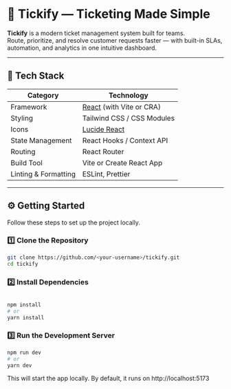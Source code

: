 # 🎫 Tickify — Ticketing Made Simple

**Tickify** is a modern ticket management system built for teams.  
Route, prioritize, and resolve customer requests faster — with built-in SLAs, automation, and analytics in one intuitive dashboard.

---

## 🧠 Tech Stack

| Category             | Technology                                     |
| -------------------- | ---------------------------------------------- |
| Framework            | [React](https://react.dev/) (with Vite or CRA) |
| Styling              | Tailwind CSS / CSS Modules                     |
| Icons                | [Lucide React](https://lucide.dev/)            |
| State Management     | React Hooks / Context API                      |
| Routing              | React Router                                   |
| Build Tool           | Vite or Create React App                       |
| Linting & Formatting | ESLint, Prettier                               |

---

## ⚙️ Getting Started

Follow these steps to set up the project locally.

### 1️⃣ Clone the Repository

```bash
git clone https://github.com/<your-username>/tickify.git
cd tickify

```

### 2️⃣ Install Dependencies

```bash

npm install
# or
yarn install

```

### 3️⃣ Run the Development Server

```bash
npm run dev
# or
yarn dev

```

This will start the app locally.
By default, it runs on http://localhost:5173

